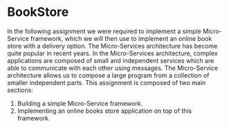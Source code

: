 # BookStore
In the following assignment we were required to implement a simple Micro-Service framework, which we 
will then use to implement an online book store with a delivery option. 
The Micro-Services architecture has become quite popular in recent years. In the Micro-Services architecture, complex applications are 
composed of small and independent services which are able to communicate with each other using 
messages. The Micro-Service architecture allows us to compose a large program from a collection of 
smaller independent parts. 
This assignment is composed of two main sections:
1. Building a simple Micro-Service framework.
2. Implementing an online books store application on top of this framework.
